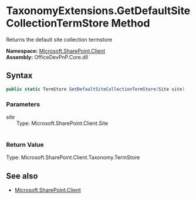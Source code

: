 # TaxonomyExtensions.GetDefaultSiteCollectionTermStore Method  
Returns the default site collection termstore  

**Namespace:** [Microsoft.SharePoint.Client](Microsoft.SharePoint.Client.md)  
**Assembly:** OfficeDevPnP.Core.dll  
## Syntax
```C#
public static TermStore GetDefaultSiteCollectionTermStore(Site site)
```
### Parameters
*site*  
&emsp;&emsp;Type: Microsoft.SharePoint.Client.Site  
&emsp;&emsp;  
  
### Return Value
Type: Microsoft.SharePoint.Client.Taxonomy.TermStore  


## See also
- [Microsoft.SharePoint.Client](Microsoft.SharePoint.Client.md)

